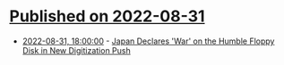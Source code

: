 # [Published on 2022-08-31](index.md)

* [2022-08-31, 18:00:00](https://hardware.slashdot.org/story/22/08/31/1742211/japan-declares-war-on-the-humble-floppy-disk-in-new-digitization-push?utm_source=rss1.0mainlinkanon&utm_medium=feed) - [Japan Declares 'War' on the Humble Floppy Disk in New Digitization Push](https://hardware.slashdot.org/story/22/08/31/1742211/japan-declares-war-on-the-humble-floppy-disk-in-new-digitization-push?utm_source=rss1.0mainlinkanon&utm_medium=feed)
